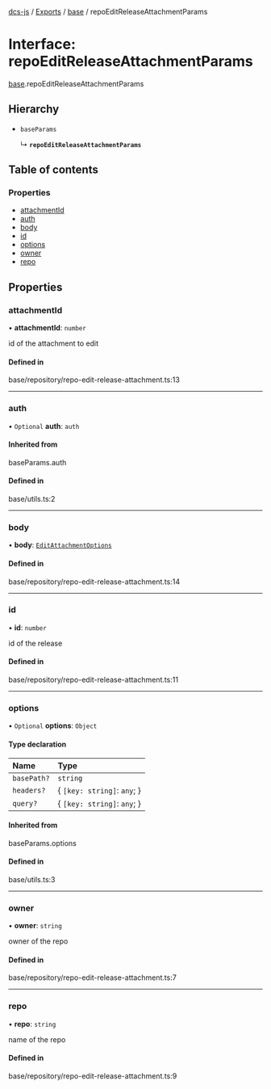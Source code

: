 [dcs-js](../README.md) / [Exports](../modules.md) / [base](../modules/base.md) / repoEditReleaseAttachmentParams

# Interface: repoEditReleaseAttachmentParams

[base](../modules/base.md).repoEditReleaseAttachmentParams

## Hierarchy

- `baseParams`

  ↳ **`repoEditReleaseAttachmentParams`**

## Table of contents

### Properties

- [attachmentId](base.repoEditReleaseAttachmentParams.md#attachmentid)
- [auth](base.repoEditReleaseAttachmentParams.md#auth)
- [body](base.repoEditReleaseAttachmentParams.md#body)
- [id](base.repoEditReleaseAttachmentParams.md#id)
- [options](base.repoEditReleaseAttachmentParams.md#options)
- [owner](base.repoEditReleaseAttachmentParams.md#owner)
- [repo](base.repoEditReleaseAttachmentParams.md#repo)

## Properties

### <a id="attachmentid" name="attachmentid"></a> attachmentId

• **attachmentId**: `number`

id of the attachment to edit

#### Defined in

base/repository/repo-edit-release-attachment.ts:13

___

### <a id="auth" name="auth"></a> auth

• `Optional` **auth**: `auth`

#### Inherited from

baseParams.auth

#### Defined in

base/utils.ts:2

___

### <a id="body" name="body"></a> body

• **body**: [`EditAttachmentOptions`](base.EditAttachmentOptions.md)

#### Defined in

base/repository/repo-edit-release-attachment.ts:14

___

### <a id="id" name="id"></a> id

• **id**: `number`

id of the release

#### Defined in

base/repository/repo-edit-release-attachment.ts:11

___

### <a id="options" name="options"></a> options

• `Optional` **options**: `Object`

#### Type declaration

| Name | Type |
| :------ | :------ |
| `basePath?` | `string` |
| `headers?` | { `[key: string]`: `any`;  } |
| `query?` | { `[key: string]`: `any`;  } |

#### Inherited from

baseParams.options

#### Defined in

base/utils.ts:3

___

### <a id="owner" name="owner"></a> owner

• **owner**: `string`

owner of the repo

#### Defined in

base/repository/repo-edit-release-attachment.ts:7

___

### <a id="repo" name="repo"></a> repo

• **repo**: `string`

name of the repo

#### Defined in

base/repository/repo-edit-release-attachment.ts:9
